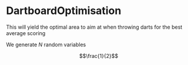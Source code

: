 # DartboardOptimisation
This will yield the optimal area to aim at when throwing darts for the best average scoring

We generate $N$ random variables

```math
\frac{1}{2}
```